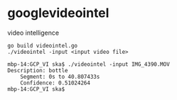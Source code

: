# googlevideointel
video intelligence

```
go build videointel.go
./videointel -input <input video file>

mbp-14:GCP_VI ska$ ./videointel -input IMG_4390.MOV
Description: bottle
	Segment: 0s to 40.807433s
	Confidence: 0.51024264
mbp-14:GCP_VI ska$ 

```


